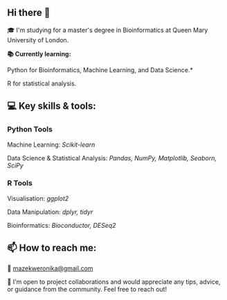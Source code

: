 ## Hi there 👋

<!--
**WeronikaMazek/WeronikaMazek** is a ✨ _special_ ✨ repository because its `README.md` (this file) appears on your GitHub profile.

Here are some ideas to get you started:

- 🔭 I’m currently working on my Portfolio.
- 🌱 I’m currently learning Python for Bioinformatics.
- 👯 I’m looking to collaborate on ...
- 🤔 I’m looking for help with ...
- 💬 Ask me about ...
- 📫 How to reach me: ...
- 😄 Pronouns: ...
- ⚡ Fun fact: ...
-->

🎓 I'm studying for a master's degree in Bioinformatics at Queen Mary University of London.

**📚 Currently learning:**

Python for Bioinformatics, Machine Learning, and Data Science.*

R for statistical analysis.

## 💻 Key skills & tools:

### Python Tools

Machine Learning: *Scikit-learn*

Data Science & Statistical Analysis: *Pandas, NumPy, Matplotlib, Seaborn, SciPy*

### R Tools

Visualisation: *ggplot2*

Data Manipulation: *dplyr, tidyr*

Bioinformatics: *Bioconductor, DESeq2*

## 📫 How to reach me:
📧 mazekweronika@gmail.com

🤝 I'm open to project collaborations and would appreciate any tips, advice, or guidance from the community. Feel free to reach out!
